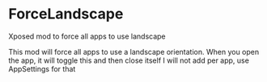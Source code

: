ForceLandscape
==============

Xposed mod to force all apps to use landscape

This mod will force all apps to use a landscape orientation. When you open the app, it will toggle this and then close itself
I will not add per app, use AppSettings for that
